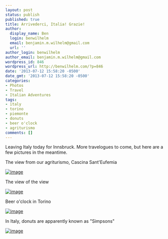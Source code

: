 ```yaml
---
layout: post
status: publish
published: true
title: Arrivederci, Italia! Grazie!
author:
  display_name: Ben
  login: benwilhelm
  email: benjamin.m.wilhelm@gmail.com
  url: ''
author_login: benwilhelm
author_email: benjamin.m.wilhelm@gmail.com
wordpress_id: 846
wordpress_url: http://benwilhelm.com/?p=846
date: '2013-07-12 15:58:20 -0500'
date_gmt: '2013-07-12 15:58:20 -0500'
categories:
- Photos
- Travel
- Italian Adventures
tags:
- italy
- torino
- piemonte
- donuts
- beer o'clock
- agriturismo
comments: []
---
```

<p>Leaving Italy today for Innsbruck. More travelogues to come, but here are a few pictures in the meantime.</p>
<p>The view from our agriturismo, Cascina Sant'Eufemia</p>
<p><a href="http://benwilhelm.com/files/2013/07/wpid-20130711_123351.jpg"><img title="20130711_123351.jpg" class="alignnone size-full" alt="image" src="http://benwilhelm.com/files/2013/07/wpid-20130711_123351.jpg" /></a></p>
<p>The view of the view</p>
<p><a href="http://benwilhelm.com/files/2013/07/wpid-IMG_20130709_203639.jpg"><img title="IMG_20130709_203639.jpg" class="alignnone size-full" alt="image" src="http://benwilhelm.com/files/2013/07/wpid-IMG_20130709_203639.jpg" /></a></p>
<p>Beer o'clock in Torino</p>
<p><a href="http://benwilhelm.com/files/2013/07/wpid-IMG_20130712_180220.jpg"><img title="IMG_20130712_180220.jpg" class="alignnone size-full" alt="image" src="http://benwilhelm.com/files/2013/07/wpid-IMG_20130712_180220.jpg" /></a> </p>
<p>In Italy, donuts are apparently known as "Simpsons"</p>
<p><a href="http://benwilhelm.com/files/2013/07/wpid-20130709_165901.jpg"><img title="20130709_165901.jpg" class="alignnone size-full" alt="image" src="http://benwilhelm.com/files/2013/07/wpid-20130709_165901.jpg" /></a></p>

